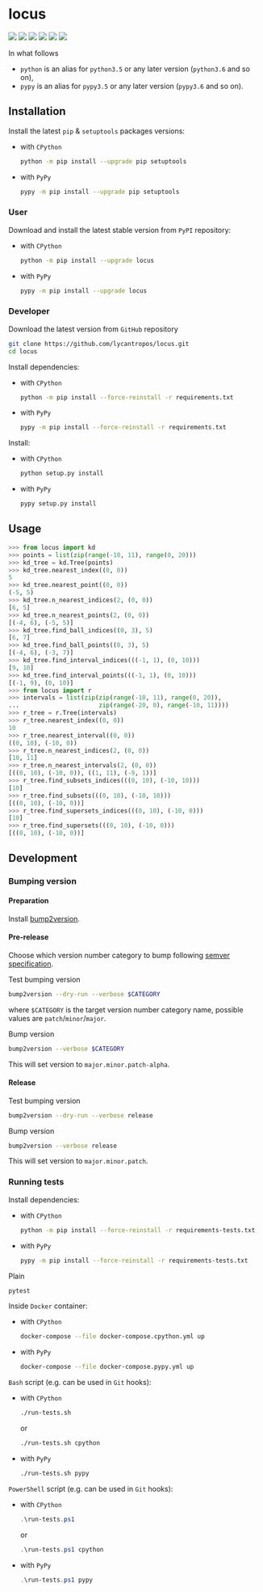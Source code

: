 locus
=====

[![](https://travis-ci.com/lycantropos/locus.svg?branch=master)](https://travis-ci.com/lycantropos/locus "Travis CI")
[![](https://dev.azure.com/lycantropos/locus/_apis/build/status/lycantropos.locus?branchName=master)](https://dev.azure.com/lycantropos/locus/_build/latest?definitionId=25&branchName=master "Azure Pipelines")
[![](https://readthedocs.org/projects/locus/badge/?version=latest)](https://locus.readthedocs.io/en/latest "Documentation")
[![](https://codecov.io/gh/lycantropos/locus/branch/master/graph/badge.svg)](https://codecov.io/gh/lycantropos/locus "Codecov")
[![](https://img.shields.io/github/license/lycantropos/locus.svg)](https://github.com/lycantropos/locus/blob/master/LICENSE "License")
[![](https://badge.fury.io/py/locus.svg)](https://badge.fury.io/py/locus "PyPI")

In what follows
- `python` is an alias for `python3.5` or any later
version (`python3.6` and so on),
- `pypy` is an alias for `pypy3.5` or any later
version (`pypy3.6` and so on).

Installation
------------

Install the latest `pip` & `setuptools` packages versions:
- with `CPython`
  ```bash
  python -m pip install --upgrade pip setuptools
  ```
- with `PyPy`
  ```bash
  pypy -m pip install --upgrade pip setuptools
  ```

### User

Download and install the latest stable version from `PyPI` repository:
- with `CPython`
  ```bash
  python -m pip install --upgrade locus
  ```
- with `PyPy`
  ```bash
  pypy -m pip install --upgrade locus
  ```

### Developer

Download the latest version from `GitHub` repository
```bash
git clone https://github.com/lycantropos/locus.git
cd locus
```

Install dependencies:
- with `CPython`
  ```bash
  python -m pip install --force-reinstall -r requirements.txt
  ```
- with `PyPy`
  ```bash
  pypy -m pip install --force-reinstall -r requirements.txt
  ```

Install:
- with `CPython`
  ```bash
  python setup.py install
  ```
- with `PyPy`
  ```bash
  pypy setup.py install
  ```

Usage
-----
```python
>>> from locus import kd
>>> points = list(zip(range(-10, 11), range(0, 20)))
>>> kd_tree = kd.Tree(points)
>>> kd_tree.nearest_index((0, 0))
5
>>> kd_tree.nearest_point((0, 0))
(-5, 5)
>>> kd_tree.n_nearest_indices(2, (0, 0))
[6, 5]
>>> kd_tree.n_nearest_points(2, (0, 0))
[(-4, 6), (-5, 5)]
>>> kd_tree.find_ball_indices((0, 3), 5)
[6, 7]
>>> kd_tree.find_ball_points((0, 3), 5)
[(-4, 6), (-3, 7)]
>>> kd_tree.find_interval_indices(((-1, 1), (0, 10)))
[9, 10]
>>> kd_tree.find_interval_points(((-1, 1), (0, 10)))
[(-1, 9), (0, 10)]
>>> from locus import r
>>> intervals = list(zip(zip(range(-10, 11), range(0, 20)), 
...                      zip(range(-20, 0), range(-10, 11))))
>>> r_tree = r.Tree(intervals)
>>> r_tree.nearest_index((0, 0))
10
>>> r_tree.nearest_interval((0, 0))
((0, 10), (-10, 0))
>>> r_tree.n_nearest_indices(2, (0, 0))
[10, 11]
>>> r_tree.n_nearest_intervals(2, (0, 0))
[((0, 10), (-10, 0)), ((1, 11), (-9, 1))]
>>> r_tree.find_subsets_indices(((0, 10), (-10, 10)))
[10]
>>> r_tree.find_subsets(((0, 10), (-10, 10)))
[((0, 10), (-10, 0))]
>>> r_tree.find_supersets_indices(((0, 10), (-10, 0)))
[10]
>>> r_tree.find_supersets(((0, 10), (-10, 0)))
[((0, 10), (-10, 0))]

```

Development
-----------

### Bumping version

#### Preparation

Install
[bump2version](https://github.com/c4urself/bump2version#installation).

#### Pre-release

Choose which version number category to bump following [semver
specification](http://semver.org/).

Test bumping version
```bash
bump2version --dry-run --verbose $CATEGORY
```

where `$CATEGORY` is the target version number category name, possible
values are `patch`/`minor`/`major`.

Bump version
```bash
bump2version --verbose $CATEGORY
```

This will set version to `major.minor.patch-alpha`. 

#### Release

Test bumping version
```bash
bump2version --dry-run --verbose release
```

Bump version
```bash
bump2version --verbose release
```

This will set version to `major.minor.patch`.

### Running tests

Install dependencies:
- with `CPython`
  ```bash
  python -m pip install --force-reinstall -r requirements-tests.txt
  ```
- with `PyPy`
  ```bash
  pypy -m pip install --force-reinstall -r requirements-tests.txt
  ```

Plain
```bash
pytest
```

Inside `Docker` container:
- with `CPython`
  ```bash
  docker-compose --file docker-compose.cpython.yml up
  ```
- with `PyPy`
  ```bash
  docker-compose --file docker-compose.pypy.yml up
  ```

`Bash` script (e.g. can be used in `Git` hooks):
- with `CPython`
  ```bash
  ./run-tests.sh
  ```
  or
  ```bash
  ./run-tests.sh cpython
  ```

- with `PyPy`
  ```bash
  ./run-tests.sh pypy
  ```

`PowerShell` script (e.g. can be used in `Git` hooks):
- with `CPython`
  ```powershell
  .\run-tests.ps1
  ```
  or
  ```powershell
  .\run-tests.ps1 cpython
  ```
- with `PyPy`
  ```powershell
  .\run-tests.ps1 pypy
  ```
